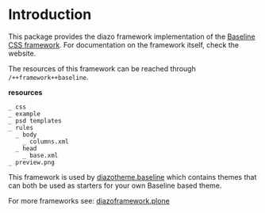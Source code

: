 Introduction
============
This package provides the diazo framework implementation of the
[Baseline CSS framework](http://baselinecss.com/). For documentation
on the framework itself, check the website.

The resources of this framework can be reached through 
`/++framework++baseline`.

**resources**

    _ css
    _ example
    _ psd templates
    _ rules
      _ body
        _ columns.xml
      _ head
        _ base.xml
    _ preview.png

This framework is used by 
 [diazotheme.baseline](https://github.com/TH-code/diazotheme.baseline) 
which contains themes that can both be used as starters for 
your own Baseline based theme.

For more frameworks see: [diazoframework.plone](https://github.com/TH-code/diazoframework.plone#current-frameworks)
